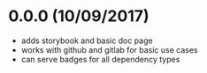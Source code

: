 # 0.0.0 (10/09/2017)

- adds storybook and basic doc page
- works with github and gitlab for basic use cases
- can serve badges for all dependency types

